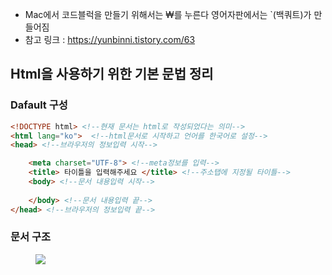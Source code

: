 * Mac에서 코드블럭을 만들기 위해서는 ₩를 누른다 영어자판에서는 `(백쿼트)가 만들어짐
* 참고 링크 : https://yunbinni.tistory.com/63
## Html을 사용하기 위한 기본 문법 정리

### Dafault 구성

``` html
<!DOCTYPE html> <!--현재 문서는 html로 작성되었다는 의미-->
<html lang="ko">  <!--html문서로 시작하고 언어를 한국어로 설정-->
<head> <!--브라우저의 정보입력 시작-->

    <meta charset="UTF-8"> <!--meta정보를 입력-->
    <title> 타이틀을 입력해주세요 </title> <!--주소탭에 지정될 타이틀-->
    <body> <!--문서 내용입력 시작-->
        
    </body> <!--문서 내용입력 끝-->   
</head> <!--브라우저의 정보입력 끝-->
```

### 문서 구조
<figure>
    <img src="https://t1.daumcdn.net/cfile/tistory/99FAA2445BE2455D2B">
</figure>
